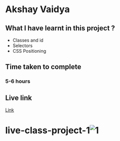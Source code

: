 # Akshay Vaidya

## What I have learnt in this project ?
- Classes and id
- Selectors
- CSS Positioning

## Time taken to complete
### 5-6 hours

## Live link
[Link](https://cute-elf-1cd8d8.netlify.app/)

# live-class-project-1![1](https://cute-elf-1cd8d8.netlify.app/)